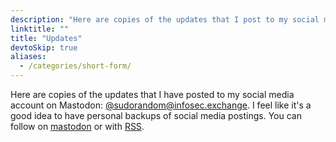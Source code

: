 ```yaml
---
description: "Here are copies of the updates that I post to my social media account on Mastodon."
linktitle: ""
title: "Updates"
devtoSkip: true
aliases:
  - /categories/short-form/
---
```


Here are copies of the updates that I have posted to my social media account on Mastodon: [@sudorandom@infosec.exchange](https://infosec.exchange/@sudorandom). I feel like it's a good idea to have personal backups of social media postings. You can follow on [mastodon](https://infosec.exchange/@sudorandom) or with [RSS](https://infosec.exchange/@sudorandom.rss).

<link rel="alternate" type="application/rss+xml" href="https://infosec.exchange/@sudorandom.rss" title="sudorandom.dev">
